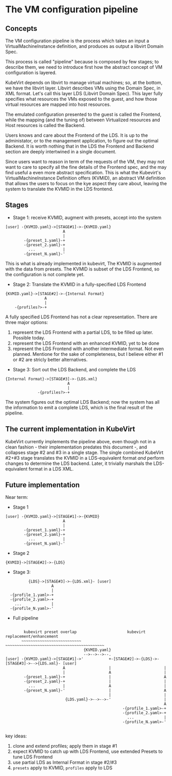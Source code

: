 The VM configuration pipeline
=============================

Concepts
--------

The VM configuration pipeline is the process which takes an input a VirtualMachineInstance definition, and produces as output a libvirt Domain Spec.

This process is called "pipeline" because is composed by few stages; to describe them, we need to introduce first how the abstract concept of VM configuration is layered.

KubeVirt depends on libvirt to manage virtual machines; so, at the bottom, we have the libvirt layer. Libvirt describes VMs using the Domain Spec, in XML format.
Let's call this layer LDS (Libvirt Domain Spec). This layer fully specifies what resources the VMs exposed to the guest, and how those virtual resources are mapped into host resources.

The emulated configuration presented to the guest is called the Frontend, while the mapping (and the tuning of) between Virtualized resources and Host resources is called the Backend.

Users knows and care about the Frontend of the LDS. It is up to the administator, or to the management application, to figure out the optimal Backend.
It is worth nothing that in the LDS the Frontend and Backend section are deeply intertwined in a single document.

Since users want to reason in term of the requests of the VM, they may not want to care to specify all the fine details of the Frontend spec, and the may find useful a even more
abstract specification. This is what the Kubevirt's VirtualMachineInstance Definition offers (KVMID), an abstract VM definition that allows the users to focus on the kye aspect they care about,
leaving the system to translate the KVMID in the LDS frontend.


Stages
------

* Stage 1:
receive KVMID, augment with presets, accept into the system

```
[user] -{KVMID.yaml}->[STAGE#1]->-{KVMID.yaml}
                         A
                         |
        -{preset_1.yaml}-+
        -{preset_2.yaml}-+
          ...            |
        -{preset_N.yaml}-'
```

This is what is already implemented in kubevirt, The KVMID is augmented with the data from presets. The KVMID is subset of the LDS Frontend, so the configuration is not complete yet.

* Stage 2:
Translate the KVMID in a fully-specified LDS Frontend

```
{KVMID.yaml}->[STAGE#2]->-{Internal Format}
                 A
                 |
    -{profiles?>-+
```

A fully specified LDS Frontend has not a clear representation. There are three major options:
1. represent the LDS Frontend with a partial LDS, to be filled up later. Possible today.
2. represent the LDS Frontend with an enhanced KVMID, yet to be done
3. represent the LDS Frontend with another intermediate format. Not even planned. Mentione for the sake of completeness, but I believe either #1 or #2 are stricly better alternatives.


* Stage 3:
Sort out the LDS Backend, and complete the LDS

```
{Internal Format}->[STAGE#3]->-{LDS.xml}
                           A
                           |
              -{profiles?>-+
```


The system figures out the optimal LDS Backend; now the system has all the information to emit a complete LDS, which is the final result of the pipeline.

The current implementation in KubeVirt
--------------------------------------

KubeVirt currently implements the pipeline above, even though not in a clean fashion - their implementation predates this document -, and collapses stage #2 and #3 in a single stage.
The single combined KubeVirt #2+#3 stage translates the KVMID in a LDS-equivalent format *and* perform changes to determine the LDS backend. Later, it trivially marshals the LDS-equivalent
format in a LDS XML.


Future implementation
---------------------

Near term:

* Stage 1
```
[user] -{KVMID.yaml}->[STAGE#1]->-{KVMID}
                         A
                         |
        -{preset_1.yaml}-+
        -{preset_2.yaml}-+
          ...            |
        -{preset_N.yaml}-'
```
* Stage 2
```
{KVMID}->[STAGE#2]->-{LDS}
```

* Stage 3:
```
          {LDS}->[STAGE#3]->-{LDS.xml}- [user]
                    A
                    |
  -{profile_1.yaml>-+
  -{profile_2.yaml>-+
    ...             |
  -{profile_N.yaml>-'
```

* Full pipeline
```

        kubevirt preset overlap                      kubevirt replacement/enhancement
       ~~~~~~~~~~~~~~~~~~~~~~~~~~              ~~~~~~~~~~~~~~~~~~~~~~~~~~~~~~~~~~~~~~~~~~~
                                  {KVMID.yaml}
                                  -->-->-->--.
[user] -{KVMID.yaml}->[STAGE#1]->'           +-[STAGE#2]->-{LDS}->-[STAGE#3]->-->{LDS.xml}- [user]
                         A                   |                       |
                         |                   A                       |
        -{preset_1.yaml}-+                   |                       A
        -{preset_2.yaml}-+                   |                       |
          ...            |                   A                       |
        -{preset_N.yaml}-'                   |                       A
                                             |                       |
                          {LDS.yaml}->-->-->-'                       |
                                                                     A
                                                   -{profile_1.yaml>-+
                                                   -{profile_2.yaml>-+
                                                     ...             |
                                                   -{profile_N.yaml>-'


```

key ideas:
1. clone and extend profiles; apply them in stage #1
2. expect KVMID to catch up with LDS Frontend, use extended Presets to tune LDS Frontend
3. use partial LDS as Internal Format in stage #2/#3
4. `presets` apply to KVMID, `profiles` apply to LDS
